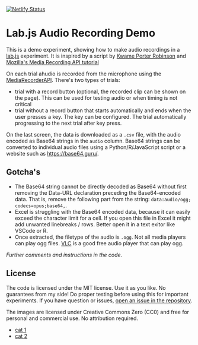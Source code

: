 [![Netlify Status](https://api.netlify.com/api/v1/badges/6348102d-5099-4bdb-a9fb-5e62a1ec1b23/deploy-status)](https://app.netlify.com/sites/labjs-audio-demo/deploys)

# Lab.js Audio Recording Demo
 
This is a demo experiment, showing how to make audio recordings in a [lab.js](https://lab.js.org/) experiment. It is inspired by a script by [Kwame Porter Robinson](https://github.com/robinsonkwame/lab-js-recording-task) and [Mozilla's Media Recording API tutorial](https://developer.mozilla.org/en-US/docs/Web/API/MediaStream_Recording_API/Using_the_MediaStream_Recording_API)


On each trial ahudio is recorded from the microphone using the [MediaRecorderAPI](https://developer.mozilla.org/en-US/docs/Web/API/MediaRecorder). There's two types of trials:

- trial with a record button (optional, the recorded clip can be shown on the page). This can be used for testing audio or when timing is not critical
- trial without a record button that starts automatically and ends when the user presses a key. The key can be configured. The trial automatically progressing to the next trial after key press.

On the last screen, the data is downloaded as a `.csv` file, with the audio encoded as Base64 strings in the `audio` column. Base64 strings can be converted to individual audio files using a Python/R/JavaScript script or a website such as https://base64.guru/. 
## Gotcha's

- The Base64 string cannot be directly decoded as Base64 without first removing the Data-URL declaration preceding the Base64-encoded data. That is, remove the following part from the string: `data:audio/ogg; codecs=opus;base64,`. 
- Excel is struggling with the Base64 encoded data, because it can easily exceed the character limit for a cell. If you open this file in Excel it might add unwanted linebreaks / rows. Better open it in a text exitor like VSCode or R. 
- Once extracted, the filetype of the audio is `.ogg`. Not all media players can play ogg files. ​[VLC](https://www.videolan.org/) is a good free audio player that can play ogg.

_Further comments and instructions in the code._

## License

The code is licensed under the MIT license. Use it as you like. No guarantees from my side! Do proper testing before using this for important experiments. If you have question or issues, [open an issue in the repository](https://github.com/Teebusch/labjs-audio-demo/issues).

The images are licensed under Creative Commons Zero (CC0) and free for personal and commercial use. No attribution required. 

- [cat 1](https://pikwizard.com/photo/cat-feline-animal/7279b97ed27648d80e7682a516245eeb")
- [cat 2](https://pikwizard.com/photo/kitten-cat-kitty-pet/21a5050e2ff703912cdd5faabcdd9840)


